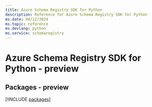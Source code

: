 ```yaml
---
title: Azure Schema Registry SDK for Python
description: Reference for Azure Schema Registry SDK for Python
ms.date: 04/12/2024
ms.topic: reference
ms.devlang: python
ms.service: schemaregistry
---
```

# Azure Schema Registry SDK for Python - preview
## Packages - preview
[!INCLUDE [packages](schema-registry-index.md)]